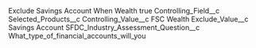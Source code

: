 <?xml version="1.0" encoding="UTF-8"?>
<CustomMetadata xmlns="http://soap.sforce.com/2006/04/metadata" xmlns:xsi="http://www.w3.org/2001/XMLSchema-instance" xmlns:xsd="http://www.w3.org/2001/XMLSchema">
    <label>Exclude Savings Account When Wealth</label>
    <protected>true</protected>
    <values>
        <field>Controlling_Field__c</field>
        <value xsi:type="xsd:string">Selected_Products__c</value>
    </values>
    <values>
        <field>Controlling_Value__c</field>
        <value xsi:type="xsd:string">FSC Wealth</value>
    </values>
    <values>
        <field>Exclude_Value__c</field>
        <value xsi:type="xsd:string">Savings Account</value>
    </values>
    <values>
        <field>SFDC_Industry_Assessment_Question__c</field>
        <value xsi:type="xsd:string">What_type_of_financial_accounts_will_you</value>
    </values>
</CustomMetadata>
